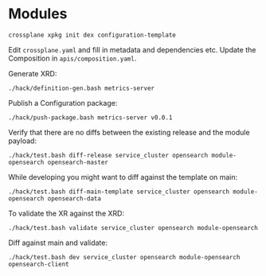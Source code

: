 # Modules

``` shell
crossplane xpkg init dex configuration-template
```

Edit `crossplane.yaml` and fill in metadata and dependencies etc.
Update the Composition in `apis/composition.yaml`.

Generate XRD:

```shell
./hack/definition-gen.bash metrics-server
```

Publish a Configuration package:

```shell
./hack/push-package.bash metrics-server v0.0.1
```

Verify that there are no diffs between the existing release and the module payload:

```shell
./hack/test.bash diff-release service_cluster opensearch module-opensearch opensearch-master
```

While developing you might want to diff against the template on main:

```shell
./hack/test.bash diff-main-template service_cluster opensearch module-opensearch opensearch-data
```

To validate the XR against the XRD:

```shell
./hack/test.bash validate service_cluster opensearch module-opensearch
```

Diff against main and validate:

```shell
./hack/test.bash dev service_cluster opensearch module-opensearch opensearch-client
```
